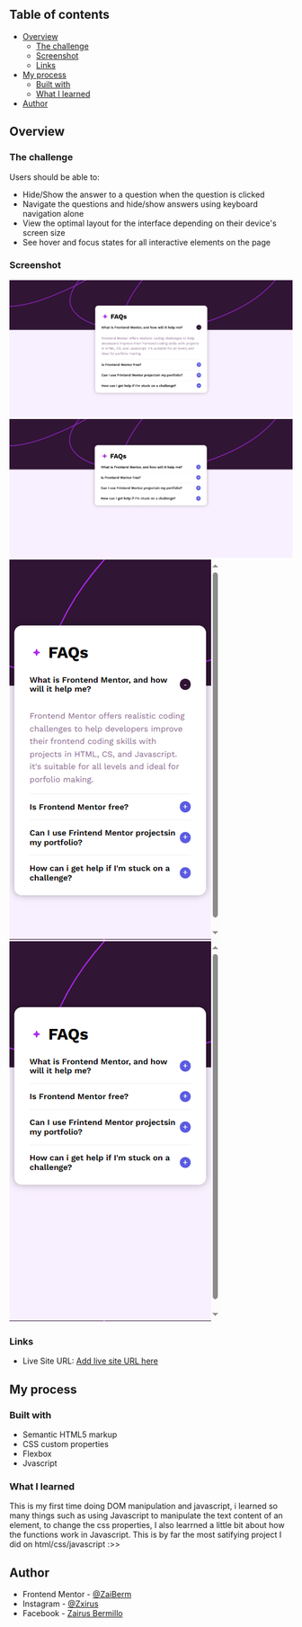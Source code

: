 ## Table of contents

- [Overview](#overview)
  - [The challenge](#the-challenge)
  - [Screenshot](#screenshot)
  - [Links](#links)
- [My process](#my-process)
  - [Built with](#built-with)
  - [What I learned](#what-i-learned)
- [Author](#author)


## Overview

### The challenge

Users should be able to:

- Hide/Show the answer to a question when the question is clicked
- Navigate the questions and hide/show answers using keyboard navigation alone
- View the optimal layout for the interface depending on their device's screen size
- See hover and focus states for all interactive elements on the page

### Screenshot

![Show](./show.png)
![Hidden](./hidden.png)
![Show](./show-phone.png)
![Hidden](./hidden-phone.png)

### Links

- Live Site URL: [Add live site URL here](https://ZaiBerm.github.io/FEM-FAQ_Accordion)

## My process

### Built with

- Semantic HTML5 markup
- CSS custom properties
- Flexbox
- Jvascript

### What I learned

This is my first time doing DOM manipulation and javascript, i learned so many things such as using Javascript to manipulate the text content of an element, to change the css properties, I also learrned a little bit about how the functions work in Javascript. This is by far the most satifying project I did on html/css/javascript :>>

## Author

- Frontend Mentor - [@ZaiBerm](https://www.frontendmentor.io/profile/ZaiBerm)
- Instagram - [@Zxirus](https://www.instagram.com/zxirus/)
- Facebook - [Zairus Bermillo](https://web.facebook.com/zairus.bermillo.9)

